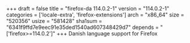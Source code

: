 +++
draft = false
title = "firefox-da 114.0.2-1"
version = "114.0.2-1"
categories = ['locale-extra', 'firefox-extensions']
arch = "x86_64"
size = "520356"
usize = "581428"
sha1sum = "6341f9ffd7e9eec91e35ded1540ad607348429d7"
depends = "['firefox>=114.0.2']"
+++
Danish language support for Firefox